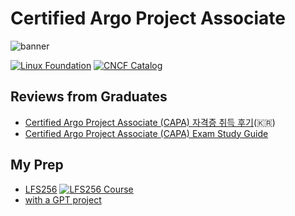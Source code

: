 # Certified Argo Project Associate

![banner](https://training.linuxfoundation.org/wp-content/uploads/2023/11/CAPA_sg.png)

[![Linux Foundation](https://img.shields.io/badge/LF-Catalog-003778.svg?logo=linuxfoundation)](https://training.linuxfoundation.org/certification/certified-argo-project-associate-capa/)
[![CNCF Catalog](https://img.shields.io/badge/CNCF-Catalog-231F20.svg?logo=cncf)](https://www.cncf.io/training/certification/capa/)

## Reviews from Graduates

- [Certified Argo Project Associate (CAPA) 자격증 취득 후기](https://blog.jyje.live/posts/dev/ops/get-certified-argo-project-associate)(🇰🇷)
- [Certified Argo Project Associate (CAPA) Exam Study Guide](https://paulyu.dev/article/capa-study-guide/)

## My Prep

- [LFS256](../notes/capa.lfs256.md) [![LFS256 Course](https://img.shields.io/badge/LF-Paid_Course-003778.svg?logo=linux-foundation)](https://trainingportal.linuxfoundation.org/courses/devops-and-workflow-management-with-argo-lfs256)
- [with a GPT project](../notes/capa.gptproject.md)
